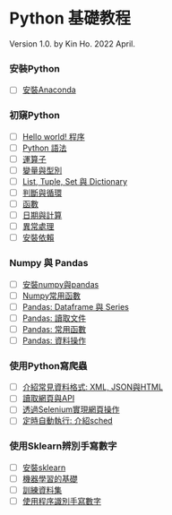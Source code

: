 # Python 基礎教程

Version 1.0.  by Kin Ho. 
2022 April. 

### 安裝Python
- [ ] [安裝Anaconda]()

### 初窺Python
- [ ] [Hello world! 程序](#part-1-hello-world-程序-hello-world)
- [ ] [Python 語法](#syntax)
- [ ] [運算子](#operators)
- [ ] [變量與型別](#types-and-variables)
- [ ] [List, Tuple, Set 與 Dictionary](#list-tuple-set-dictionary)
- [ ] [判斷與循環](#condition-and-loop)
- [ ] [函數](#function)
- [ ] [日期與計算](#date-and-math)
- [ ] [異常處理](#error-handling)
- [ ] [安裝依賴](#install-dependency)

### Numpy 與 Pandas
- [ ] [安裝numpy與pandas](#install-numpy-and-pandas)
- [ ] [Numpy常用函數](#instroduce-numpy)
- [ ] [Pandas: Dataframe 與 Series]()
- [ ] [Pandas: 讀取文件]()
- [ ] [Pandas: 常用函數]()
- [ ] [Pandas: 資料操作]()

### 使用Python寫爬蟲
- [ ] [介紹常見資料格式: XML, JSON與HTML]()
- [ ] [讀取網頁與API]()
- [ ] [透過Selenium實現網頁操作]()
- [ ] [定時自動執行: 介紹sched]()

### 使用Sklearn辨別手寫數字
- [ ] [安裝sklearn]()
- [ ] [機器學習的基礎]()
- [ ] [訓練資料集]()
- [ ] [使用程序識別手寫數字]()

